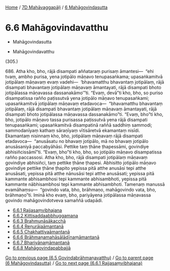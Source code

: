 
[Home](/) / [7D Mahāvaggapāḷi](../../7D.md) / [6 Mahāgovindasutta](../6.md)

# 6.6 Mahāgovindavatthu

* Mahāgovindasutta

* Mahāgovindavatthu

(305.)

686\. Atha kho, bho, rājā disampati aññataraṃ purisaṃ āmantesi—  “ehi tvaṃ, ambho purisa, yena jotipālo māṇavo tenupasaṅkama; upasaṅkamitvā jotipālaṃ māṇavaṃ evaṃ vadehi—  ‘bhavamatthu bhavantaṃ jotipālaṃ, rājā disampati bhavantaṃ jotipālaṃ māṇavaṃ āmantayati, rājā disampati bhoto jotipālassa māṇavassa dassanakāmo’”ti. “Evaṃ, devā”ti kho, bho, so puriso disampatissa rañño paṭissutvā yena jotipālo māṇavo tenupasaṅkami; upasaṅkamitvā jotipālaṃ māṇavaṃ etadavoca—  “bhavamatthu bhavantaṃ jotipālaṃ, rājā disampati bhavantaṃ jotipālaṃ māṇavaṃ āmantayati, rājā disampati bhoto jotipālassa māṇavassa dassanakāmo”ti. “Evaṃ, bho”ti kho, bho, jotipālo māṇavo tassa purisassa paṭissutvā yena rājā disampati tenupasaṅkami; upasaṅkamitvā disampatinā raññā saddhiṃ sammodi; sammodanīyaṃ kathaṃ sāraṇīyaṃ vītisāretvā ekamantaṃ nisīdi. Ekamantaṃ nisinnaṃ kho, bho, jotipālaṃ māṇavaṃ rājā disampati etadavoca—  “anusāsatu no bhavaṃ jotipālo, mā no bhavaṃ jotipālo anusāsaniyā paccabyāhāsi. Pettike taṃ ṭhāne ṭhapessāmi, govindiye abhisiñcissāmī”ti. “Evaṃ, bho”ti kho, bho, so jotipālo māṇavo disampatissa rañño paccassosi. Atha kho, bho, rājā disampati jotipālaṃ māṇavaṃ govindiye abhisiñci, taṃ pettike ṭhāne ṭhapesi. Abhisitto jotipālo māṇavo govindiye pettike ṭhāne ṭhapito yepissa pitā atthe anusāsi tepi atthe anusāsati, yepissa pitā atthe nānusāsi tepi atthe anusāsati; yepissa pitā kammante abhisambhosi tepi kammante abhisambhoti, yepissa pitā kammante nābhisambhosi tepi kammante abhisambhoti. Tamenaṃ manussā evamāhaṃsu—  “govindo vata, bho, brāhmaṇo, mahāgovindo vata, bho, brāhmaṇo”ti. Iminā kho evaṃ, bho, pariyāyena jotipālassa māṇavassa govindo mahāgovindotveva samaññā udapādi.

* [6.6.1 Rajjasaṃvibhajana](6.6/6.6.1.md)
* [6.6.2 Kittisaddaabbhuggamana](6.6/6.6.2.md)
* [6.6.3 Brahmunāsākacchā](6.6/6.6.3.md)
* [6.6.4 Reṇurājaāmantanā](6.6/6.6.4.md)
* [6.6.5 Chakhattiyaāmantanā](6.6/6.6.5.md)
* [6.6.6 Brāhmaṇamahāsālādīnaṃāmantanā](6.6/6.6.6.md)
* [6.6.7 Bhariyānaṃāmantanā](6.6/6.6.7.md)
* [6.6.8 Mahāgovindapabbajjā](6.6/6.6.8.md)

[Go to previous page (6.5 Govindabrāhmaṇavatthu)](6.5.md) / [Go to parent page (6 Mahāgovindasutta)](../6.md) / [Go to next page (6.6.1 Rajjasaṃvibhajana)](6.6/6.6.1.md)


